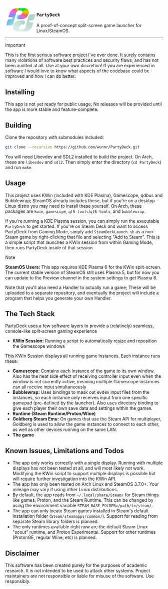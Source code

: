 
<img src=".github/assets/icon.png" align="left" width="100" height="100">

### `PartyDeck`

A proof-of-concept split-screen game launcher for Linux/SteamOS.

---

> [!IMPORTANT]
> This is the first serious software project I've ever done. It surely contains many violations of software best practices and security flaws, and has not been audited at all. Use at your own discretion! If you are experienced in software I would love to know what aspects of the codebase could be improved and how I can do better.

## Installing

This app is not yet ready for public usage; No releases will be provided until the app is more stable and feature-complete.

## Building

Clone the repository with submodules included:

```bash
git clone --recursive https://github.com/wunnr/PartyDeck.git
```

You will need Libevdev and SDL2 installed to build the project. On Arch, these are `libevdev` and `sdl2`. Then simply enter the directory (`cd PartyDeck`) and run `make`.

## Usage

This project uses KWin (included with KDE Plasma), Gamescope, qdbus and Bubblewrap; SteamOS already includes these, but if you're on a desktop Linux distro you may need to install these yourself. On Arch, these packages are `kwin`, `gamescope`, `qt5-tools`/`qt6-tools`, and `bubblewrap`.

If you're running a KDE Plasma session, you can simply run the executable `PartyDeck` to get started. If you're on Steam Deck and want to access PartyDeck from Gaming Mode, simply add `SteamDeckLaunch.sh` as a non-Steam game by right-clicking that file and selecting "Add to Steam". This is a simple script that launches a KWin session from within Gaming Mode, then runs PartyDeck inside of that session

> [!NOTE]
> **SteamOS Users:** This app requires KDE Plasma 6 for the KWin split-screen. The current stable version of SteamOS still uses Plasma 5, but for now you can update to the Preview channel in the system settings to get Plasma 6.

Note that you'll also need a Handler to actually run a game; These will be uploaded to a separate repository, and eventually the project will include a program that helps you generate your own Handler.

## The Tech Stack

PartyDeck uses a few software layers to provide a (relatively) seamless, console-like split-screen gaming experience

- **KWin Session:** Running a script to automatically resize and reposition the Gamescope windows

This KWin Session displays all running game instances. Each instance runs these:

- **Gamescope:** Contains each instance of the game to its own window. Also has the neat side effect of receiving controller input even when the window is not currently active, meaning multiple Gamescope instances can all receive input simultaneously
- **Bubblewrap:** Uses bindings to mask out evdev input files from the instances, so each instance only receives input from one specific gamepad (pre-defined by the launcher). Also uses directory binding to give each player their own save data and settings within the games.
- **Runtime (Steam Runtime/Proton/Wine)**
- **Goldberg Steam Emu:** On games that use the Steam API for multiplayer, Goldberg is used to allow the game instances to connect to each other, as well as other devices running on the same LAN.
- **The game**

## Known Issues, Limitations and Todos

- The app only works correctly with a single display. Running with multiple displays has not been tested at all, and will most likely not work. Modifying the KWin script to support multiple displays is possible but will require further investigation into the KWin API.
- The app has only been tested on Arch Linux and SteamOS 3.7.0+. Your mileage may vary if using other Linux distributions.
- By default, the app reads from `~/.local/share/Steam/` for Steam things like games, Proton, and the Steam Runtime. This can be changed by using the environment variable `STEAM_BASE_FOLDER=/path/to/steam/`.
- The app can only locate Steam games installed in Steam's default installation folder (`Steam/steamapps/common/`). Support for reading from separate Steam library folders is planned.
- The only runtimes available right now are the default Steam Linux "scout" runtime, and Proton Experimental. Support for other runtimes (ProtonGE, regular Wine, etc) is planned.

## Disclaimer
This software has been created purely for the purposes of academic research. It is not intended to be used to attack other systems. Project maintainers are not responsible or liable for misuse of the software. Use responsibly.
